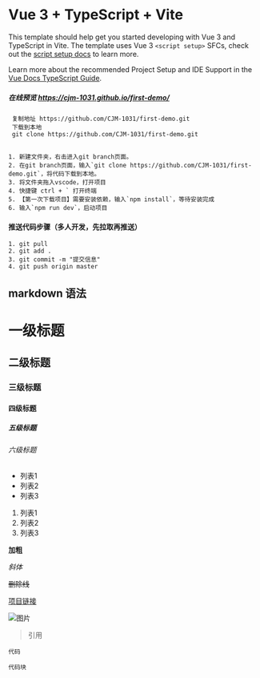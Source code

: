 # Vue 3 + TypeScript + Vite

This template should help get you started developing with Vue 3 and TypeScript in Vite. The template uses Vue 3 `<script setup>` SFCs, check out the [script setup docs](https://v3.vuejs.org/api/sfc-script-setup.html#sfc-script-setup) to learn more.

Learn more about the recommended Project Setup and IDE Support in the [Vue Docs TypeScript Guide](https://vuejs.org/guide/typescript/overview.html#project-setup).

##### 在线预览 https://cjm-1031.github.io/first-demo/

```
 复制地址 https://github.com/CJM-1031/first-demo.git
 下载到本地 
 git clone https://github.com/CJM-1031/first-demo.git


1. 新建文件夹，右击进入git branch页面。
2. 在git branch页面，输入`git clone https://github.com/CJM-1031/first-demo.git`，将代码下载到本地。
3. 将文件夹拖入vscode，打开项目
4. 快捷键 ctrl + ` 打开终端
5. 【第一次下载项目】需要安装依赖，输入`npm install`，等待安装完成
6. 输入`npm run dev`，启动项目
```


#### 推送代码步骤（多人开发，先拉取再推送）
```
1. git pull
2. git add .
3. git commit -m "提交信息"
4. git push origin master
```

## markdown 语法
# 一级标题
## 二级标题
### 三级标题
#### 四级标题
##### 五级标题
###### 六级标题

- 列表1
- 列表2
- 列表3

1. 列表1
2. 列表2
3. 列表3

**加粗**

*斜体*

~~删除线~~

[项目链接](https://github.com/CJM-1031/first-demo)

![图片](https://avatars.githubusercontent.com/u/59819996?v=4)

> 引用

`代码`

```
代码块
```

